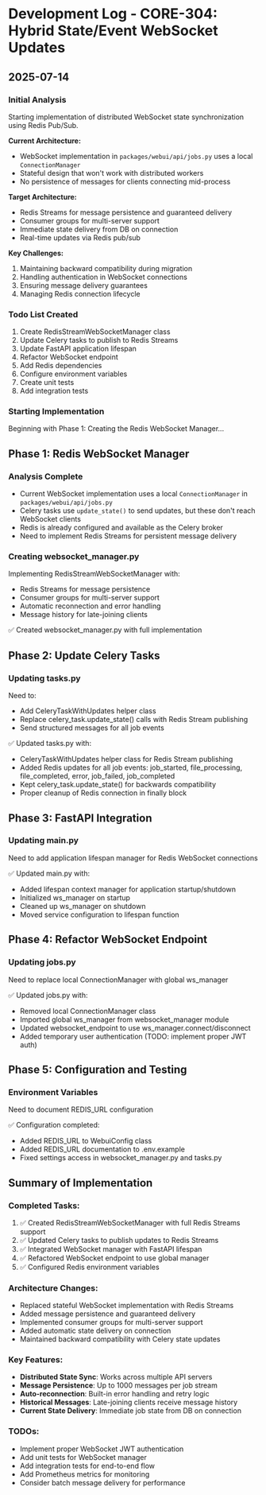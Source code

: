 # Development Log - CORE-304: Hybrid State/Event WebSocket Updates

## 2025-07-14

### Initial Analysis

Starting implementation of distributed WebSocket state synchronization using Redis Pub/Sub.

**Current Architecture:**
- WebSocket implementation in `packages/webui/api/jobs.py` uses a local `ConnectionManager`
- Stateful design that won't work with distributed workers
- No persistence of messages for clients connecting mid-process

**Target Architecture:**
- Redis Streams for message persistence and guaranteed delivery
- Consumer groups for multi-server support
- Immediate state delivery from DB on connection
- Real-time updates via Redis pub/sub

**Key Challenges:**
1. Maintaining backward compatibility during migration
2. Handling authentication in WebSocket connections
3. Ensuring message delivery guarantees
4. Managing Redis connection lifecycle

### Todo List Created
1. Create RedisStreamWebSocketManager class
2. Update Celery tasks to publish to Redis Streams
3. Update FastAPI application lifespan
4. Refactor WebSocket endpoint
5. Add Redis dependencies
6. Configure environment variables
7. Create unit tests
8. Add integration tests

### Starting Implementation
Beginning with Phase 1: Creating the Redis WebSocket Manager...

## Phase 1: Redis WebSocket Manager

### Analysis Complete
- Current WebSocket implementation uses a local `ConnectionManager` in `packages/webui/api/jobs.py`
- Celery tasks use `update_state()` to send updates, but these don't reach WebSocket clients
- Redis is already configured and available as the Celery broker
- Need to implement Redis Streams for persistent message delivery

### Creating websocket_manager.py
Implementing RedisStreamWebSocketManager with:
- Redis Streams for message persistence
- Consumer groups for multi-server support
- Automatic reconnection and error handling
- Message history for late-joining clients

✅ Created websocket_manager.py with full implementation

## Phase 2: Update Celery Tasks

### Updating tasks.py
Need to:
- Add CeleryTaskWithUpdates helper class
- Replace celery_task.update_state() calls with Redis Stream publishing
- Send structured messages for all job events

✅ Updated tasks.py with:
- CeleryTaskWithUpdates helper class for Redis Stream publishing
- Added Redis updates for all job events: job_started, file_processing, file_completed, error, job_failed, job_completed
- Kept celery_task.update_state() for backwards compatibility
- Proper cleanup of Redis connection in finally block

## Phase 3: FastAPI Integration

### Updating main.py
Need to add application lifespan manager for Redis WebSocket connections

✅ Updated main.py with:
- Added lifespan context manager for application startup/shutdown
- Initialized ws_manager on startup
- Cleaned up ws_manager on shutdown
- Moved service configuration to lifespan function

## Phase 4: Refactor WebSocket Endpoint

### Updating jobs.py
Need to replace local ConnectionManager with global ws_manager

✅ Updated jobs.py with:
- Removed local ConnectionManager class
- Imported global ws_manager from websocket_manager module
- Updated websocket_endpoint to use ws_manager.connect/disconnect
- Added temporary user authentication (TODO: implement proper JWT auth)

## Phase 5: Configuration and Testing

### Environment Variables
Need to document REDIS_URL configuration

✅ Configuration completed:
- Added REDIS_URL to WebuiConfig class
- Added REDIS_URL documentation to .env.example
- Fixed settings access in websocket_manager.py and tasks.py

## Summary of Implementation

### Completed Tasks:
1. ✅ Created RedisStreamWebSocketManager with full Redis Streams support
2. ✅ Updated Celery tasks to publish updates to Redis Streams
3. ✅ Integrated WebSocket manager with FastAPI lifespan
4. ✅ Refactored WebSocket endpoint to use global manager
5. ✅ Configured Redis environment variables

### Architecture Changes:
- Replaced stateful WebSocket implementation with Redis Streams
- Added message persistence and guaranteed delivery
- Implemented consumer groups for multi-server support
- Added automatic state delivery on connection
- Maintained backward compatibility with Celery state updates

### Key Features:
- **Distributed State Sync**: Works across multiple API servers
- **Message Persistence**: Up to 1000 messages per job stream
- **Auto-reconnection**: Built-in error handling and retry logic
- **Historical Messages**: Late-joining clients receive message history
- **Current State Delivery**: Immediate job state from DB on connection

### TODOs:
- Implement proper WebSocket JWT authentication
- Add unit tests for WebSocket manager
- Add integration tests for end-to-end flow
- Add Prometheus metrics for monitoring
- Consider batch message delivery for performance